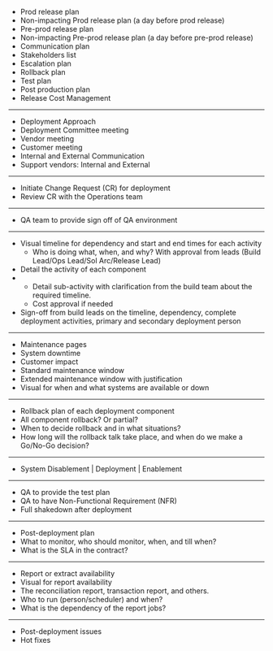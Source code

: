 
- Prod release plan
- Non-impacting Prod release plan (a day before prod release) 
- Pre-prod release plan
- Non-impacting Pre-prod release plan (a day before pre-prod release)
- Communication plan
- Stakeholders list
- Escalation plan
- Rollback plan
- Test plan
- Post production plan
- Release Cost Management

-----------
- Deployment Approach
- Deployment Committee meeting
- Vendor meeting
- Customer meeting
- Internal and External Communication
- Support vendors: Internal and External 

--------------
- Initiate Change Request (CR) for deployment
- Review CR with the Operations team

--------------
- QA team to provide sign off of QA environment
--------------
- Visual timeline for dependency and start and end times for each activity
  - Who is doing what, when, and why? With approval from leads (Build Lead/Ops Lead/Sol Arc/Release Lead)
- Detail the activity of each component
- - Detail sub-activity with clarification from the build team about the required timeline.
  - Cost approval if needed
- Sign-off from build leads on the timeline, dependency, complete deployment activities, primary and secondary deployment person

--------------
- Maintenance pages
- System downtime
- Customer impact
- Standard maintenance window
- Extended maintenance window with justification
- Visual for when and what systems are available or down

-----------------
- Rollback plan of each deployment component
- All component rollback? Or partial?
- When to decide rollback and in what situations?
- How long will the rollback talk take place, and when do we make a Go/No-Go decision?

-----------------
- System Disablement | Deployment | Enablement 

------------------
- QA to provide the test plan
- QA to have Non-Functional Requirement (NFR)
- Full shakedown after deployment
------------------
- Post-deployment plan
- What to monitor, who should monitor, when, and till when?
- What is the SLA in the contract?

------------------
- Report or extract availability
- Visual for report availability
- The reconciliation report, transaction report, and others.
- Who to run (person/scheduler) and when?
- What is the dependency of the report jobs?

------------------
- Post-deployment issues
- Hot fixes
